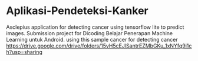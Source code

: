 # Aplikasi-Pendeteksi-Kanker
Asclepius application for detecting cancer using tensorflow lite to predict images. Submission project for Dicoding Belajar Penerapan Machine Learning untuk Android.
using this sample cancer for detecting cancer https://drive.google.com/drive/folders/15vH5cEJlSantrEZMbGKu_1xNYfq9i1ch?usp=sharing
